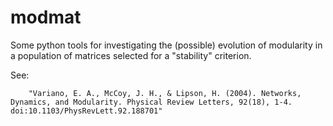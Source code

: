 # modmat

Some python tools for investigating the (possible) evolution of modularity
in a population of matrices selected for a "stability" criterion.

See:

        "Variano, E. A., McCoy, J. H., & Lipson, H. (2004). Networks, Dynamics, and Modularity. Physical Review Letters, 92(18), 1-4. doi:10.1103/PhysRevLett.92.188701"